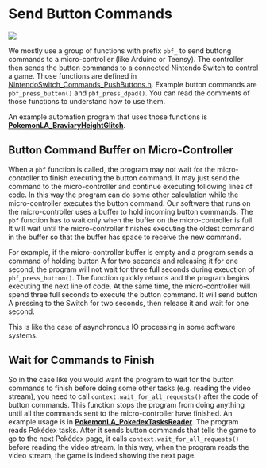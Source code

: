# Send Button Commands

[<img src="https://canary.discordapp.com/api/guilds/695809740428673034/widget.png?style=banner2">](https://discord.gg/cQ4gWxN)

We mostly use a group of functions with prefix `pbf_` to send buttong commands to a micro-controller (like Arduino or Teensy). 
The controller then sends the button commands to a connected Nintendo Switch to control a game.
Those functions are defined in [NintendoSwitch_Commands_PushButtons.h](https://github.com/PokemonAutomation/Arduino-Source/blob/main/SerialPrograms/Source/NintendoSwitch/Commands/NintendoSwitch_Commands_PushButtons.h).
Example button commands are `pbf_press_button()` and `pbf_press_dpad()`.
You can read the comments of those functions to understand how to use them.

An example automation program that uses those functions is [**PokemonLA_BraviaryHeightGlitch**](https://github.com/PokemonAutomation/Arduino-Source/blob/main/SerialPrograms/Source/PokemonLA/Programs/General/PokemonLA_BraviaryHeightGlitch.cpp).

## Button Command Buffer on Micro-Controller

When a `pbf` function is called, the program may not wait for the micro-controller to finish executing the button command.
It may just send the command to the micro-controller and continue executing following lines of code. In this way the program can do some other calculation while the micro-controller executes the button command.
Our software that runs on the micro-controller uses a buffer to hold incoming button commands.
The `pbf` function has to wait only when the buffer on the micro-controller is full. It will wait until the micro-controller finishes executing the oldest command in the buffer so that the buffer has space to receive the new command.

For example, if the micro-controller buffer is empty and a program sends a command of holding button A for two seconds and releasing it for one second,
the program will not wait for three full seconds during exeuction of `pbf_press_button()`.
The function quickly returns and the program begins executing the next line of code. At the same time, the micro-controller will spend three full seconds to execute the button command. It will send button A pressing to the Switch for two seconds, then release it and wait for one second.

This is like the case of asynchronous IO processing in some software systems.

## Wait for Commands to Finish

So in the case like you would want the program to wait for the button commands to finish before doing some other tasks (e.g. reading the video stream),
you need to call `context.wait_for_all_requests()` after the code of button commands.
This function stops the program from doing anything until all the commands sent to the micro-controller have finished.
An example usage is in [**PokemonLA_PokedexTasksReader**](https://github.com/PokemonAutomation/Arduino-Source/blob/main/SerialPrograms/Source/PokemonLA/Programs/General/PokemonLA_PokedexTasksReader.cpp).
The program reads Pokédex tasks. After it sends button commands that tells the game to go to the next Pokédex page,
it calls `context.wait_for_all_requests()` before reading the video stream. In this way, when the program reads the video stream, the game is indeed showing the next page.